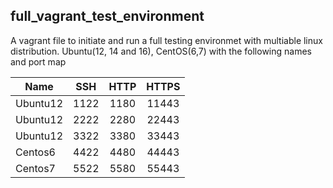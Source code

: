 ## full_vagrant_test_environment
A vagrant file to initiate and run a full testing environmet with multiable linux distribution. 
Ubuntu(12, 14 and 16), CentOS(6,7) with the following names and port map
    
| Name     | SSH  | HTTP | HTTPS |
|--------- |:----:|:----:|:-----:|
| Ubuntu12 | 1122 | 1180 | 11443 |
| Ubuntu12 | 2222 | 2280 | 22443 |
| Ubuntu12 | 3322 | 3380 | 33443 |
| Centos6  | 4422 | 4480 | 44443 |
| Centos7  | 5522 | 5580 | 55443 |
